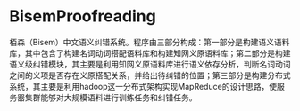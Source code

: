 # BisemProofreading
栢森（Bisem）中文语义纠错系统。程序由三部分构成：第一部分是构建语义语料库，其中包含了构建名词动词搭配语料库和构建知网义原语料库；第二部分是构建语义级纠错模块，其主要是利用知网义原语料库进行语义依存分析，判断名词动词之间的义项是否存在义原搭配关系，并给出待纠错的位置；第三部分是构建分布式系统，其主要是利用hadoop这一分布式架构实现MapReduce的设计思路，使服务器集群能够对大规模语料进行训练任务和纠错任务。
